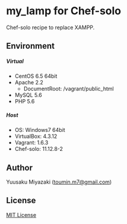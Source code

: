 # my_lamp for Chef-solo
Chef-solo recipe to replace XAMPP.

## Environment
##### Virtual
- CentOS 6.5 64bit
- Apache 2.2
  - DocumentRoot: /vagrant/public_html
- MySQL 5.6
- PHP 5.6

##### Host
- OS: Windows7 64bit
- VirtualBox: 4.3.12
- Vagrant: 1.6.3
- Chef-solo: 11.12.8-2

## Author
Yuusaku Miyazaki (toumin.m7@gmail.com)

## License
[MIT License](http://www.opensource.org/licenses/mit-license.php)